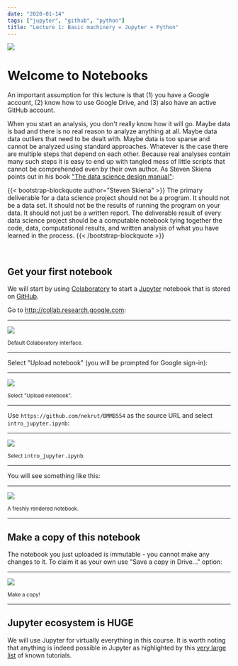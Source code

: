 ```yaml
---
date: "2020-01-14"
tags: ["jupyter", "github", "python"]
title: "Lecture 1: Basic machinery = Jupyter + Python"
---
```


[![](https://imgs.xkcd.com/comics/python.png)](https://xkcd.com/353/)

# Welcome to Notebooks 

<div class="alert alert-danger" role="alert">
  An important assumption for this lecture is that (1) you have a Google account, (2) know how to use Google Drive, and (3) also have an active GitHub account.
</div>

When you start an analysis, you don't really know how it will go. Maybe data is bad and there is no real reason to analyze anything at all. Maybe data data outliers that need to be dealt with. Maybe data is too sparse and cannot be analyzed using standard approaches. Whatever is the case there are multiple steps that depend on each other. Because real analyses contain many such steps it is easy to end up with tangled mess of little scripts that cannot be comprehended even by their own author. As Steven Skiena points out in his book ["The data science design manual"](http://www.data-manual.com/):


{{< bootstrap-blockquote author="Steven Skiena" >}}
The primary deliverable for a data science project should not be a program. It should not be a data set. It should not be the results of running the program on your data. It should not just be a written report. The deliverable result of every data science project should be a computable notebook tying together the code, data, computational results, and written analysis of what you have learned in the process.
{{< /bootstrap-blockquote >}}

<br>

## Get your first notebook

We will start by using [Colaboratory](https://colab.research.google.com) to start a [Jupyter](http://jupyter.org) notebook that is stored on [GitHub](https://github.com/nekrut/BMMB554). 

Go to http://collab.research.google.com:

------

![](/BMMB554/img/colab1.png)

<small>Default Colaboratory interface.</small>

------


Select "Upload notebook" (you will be prompted for Google sign-in):

------

![](/BMMB554/img/colab2.png)

<small>Select "Upload notebook".</small>

------

Use `https://github.com/nekrut/BMMB554` as the source URL and select `intro_jupyter.ipynb`:

-----

![](/BMMB554/img/colab3.png)

<small>Select <tt>intro_jupyter.ipynb</tt>.</small>

------

You will see something like this:

-----

![](/BMMB554/img/colab4.png)

<small>A freshly rendered notebook.</small>

------


## Make a copy of this notebook

The notebook you just uploaded is immutable - you cannot make any changes to it. To claim it as your own use "Save a copy in Drive..." option:

----

![](/BMMB554/img/colab5.png)

<small>Make a copy!</small>

------

## Jupyter ecosystem is **HUGE**

We will use Jupyter for virtually everything in this course. It is worth noting that anything is indeed possible in Jupyter as highlighted by this [very large list](https://github.com/jupyter/jupyter/wiki/A-gallery-of-interesting-Jupyter-Notebooks) of known tutorials.

